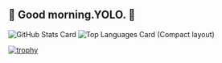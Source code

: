 ## 🍎 Good morning.YOLO. 🍎

![GitHub Stats Card](https://github-readme-stats.vercel.app/api?username=ringosan1974&theme=onedark) ![Top Languages Card (Compact layout)](https://github-readme-stats.vercel.app/api/top-langs/?username=ringosan1974&layout=compact&theme=onedark)

[![trophy](https://github-profile-trophy.vercel.app/?username=ringosan1974&theme=onedark&column=7
)](https://github.com/ryo-ma/github-profile-trophy)
